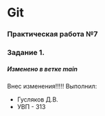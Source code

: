 # Git
### Практическая работа №7
### Задание 1.
##### Изменено в ветке main
Внес изменения!!!!!
Выполнил:
* Гусляков Д.В.
* УВП - 313
